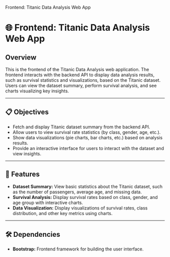   Frontend: Titanic Data Analysis Web App

🌐 Frontend: Titanic Data Analysis Web App
==========================================

Overview
--------

This is the frontend of the Titanic Data Analysis web application. The frontend interacts with the backend API to display data analysis results, such as survival statistics and visualizations, based on the Titanic dataset. Users can view the dataset summary, perform survival analysis, and see charts visualizing key insights.

* * *

📋 Objectives
-------------

*   Fetch and display Titanic dataset summary from the backend API.
*   Allow users to view survival rate statistics (by class, gender, age, etc.).
*   Show data visualizations (pie charts, bar charts, etc.) based on analysis results.
*   Provide an interactive interface for users to interact with the dataset and view insights.

* * *

📑 Features
-----------

*   **Dataset Summary:** View basic statistics about the Titanic dataset, such as the number of passengers, average age, and missing data.
*   **Survival Analysis:** Display survival rates based on class, gender, and age group with interactive charts.
*   **Data Visualization:** Display visualizations of survival rates, class distribution, and other key metrics using charts.

* * *

🛠️ Dependencies
----------------

*   **Bootstrap:** Frontend framework for building the user interface.